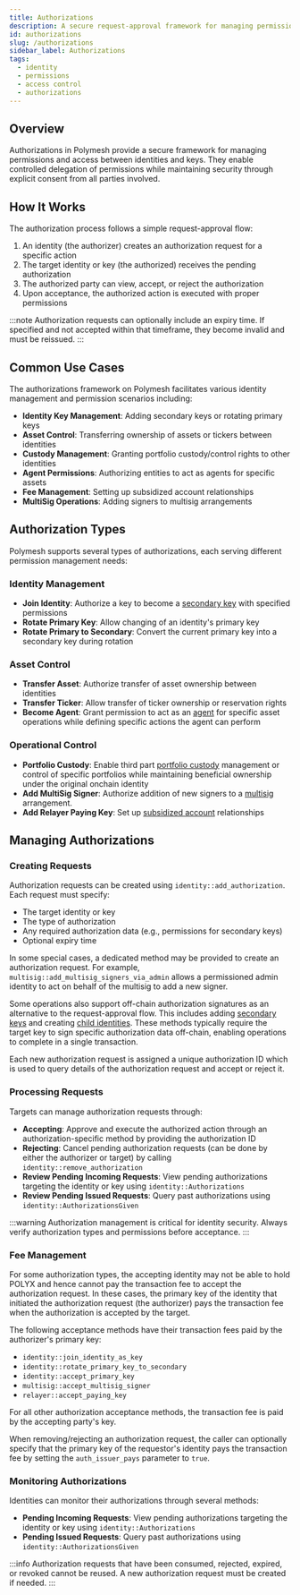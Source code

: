 ```yaml
---
title: Authorizations
description: A secure request-approval framework for managing permissions and delegations between identities and keys
id: authorizations
slug: /authorizations
sidebar_label: Authorizations
tags:
  - identity
  - permissions
  - access control
  - authorizations
---
```


## Overview

Authorizations in Polymesh provide a secure framework for managing permissions and access between identities and keys. They enable controlled delegation of permissions while maintaining security through explicit consent from all parties involved.

## How It Works

The authorization process follows a simple request-approval flow:

1. An identity (the authorizer) creates an authorization request for a specific action
2. The target identity or key (the authorized) receives the pending authorization
3. The authorized party can view, accept, or reject the authorization
4. Upon acceptance, the authorized action is executed with proper permissions

:::note
Authorization requests can optionally include an expiry time. If specified and not accepted within that timeframe, they become invalid and must be reissued.
:::

## Common Use Cases

The authorizations framework on Polymesh facilitates various identity management and permission scenarios including:

- **Identity Key Management**: Adding secondary keys or rotating primary keys
- **Asset Control**: Transferring ownership of assets or tickers between identities
- **Custody Management**: Granting portfolio custody/control rights to other identities
- **Agent Permissions**: Authorizing entities to act as agents for specific assets
- **Fee Management**: Setting up subsidized account relationships
- **MultiSig Operations**: Adding signers to multisig arrangements

## Authorization Types

Polymesh supports several types of authorizations, each serving different permission management needs:

### Identity Management

- **Join Identity**: Authorize a key to become a [secondary key](/identity/advanced/secondary-keys) with specified permissions
- **Rotate Primary Key**: Allow changing of an identity's primary key
- **Rotate Primary to Secondary**: Convert the current primary key into a secondary key during rotation

### Asset Control

- **Transfer Asset**: Authorize transfer of asset ownership between identities
- **Transfer Ticker**: Allow transfer of ticker ownership or reservation rights
- **Become Agent**: Grant permission to act as an [agent](/external-agents) for specific asset operations while defining specific actions the agent can perform

### Operational Control

- **Portfolio Custody**: Enable third part [portfolio custody](/portfolios/custody) management or control of specific portfolios while maintaining beneficial ownership under the original onchain identity
- **Add MultiSig Signer**: Authorize addition of new signers to a [multisig](/identity/advanced/multisig) arrangement.
- **Add Relayer Paying Key**: Set up [subsidized account](/accounts/subsidized) relationships

## Managing Authorizations

### Creating Requests

Authorization requests can be created using `identity::add_authorization`. Each request must specify:

- The target identity or key
- The type of authorization
- Any required authorization data (e.g., permissions for secondary keys)
- Optional expiry time

In some special cases, a dedicated method may be provided to create an authorization request. For example, `multisig::add_multisig_signers_via_admin` allows a permissioned admin identity to act on behalf of the multisig to add a new signer.

Some operations also support off-chain authorization signatures as an alternative to the request-approval flow. This includes adding [secondary keys](/identity/advanced/secondary-keys/#2-off-chain-authorization) and creating [child identities](/identity/advanced/child#child-identity-creation-from-unlinked-keys). These methods typically require the target key to sign specific authorization data off-chain, enabling operations to complete in a single transaction.

Each new authorization request is assigned a unique authorization ID which is used to query details of the authorization request and accept or reject it.

### Processing Requests

Targets can manage authorization requests through:

- **Accepting**: Approve and execute the authorized action through an authorization-specific method by providing the authorization ID
- **Rejecting**: Cancel pending authorization requests (can be done by either the authorizer or target) by calling `identity::remove_authorization`
- **Review Pending Incoming Requests**: View pending authorizations targeting the identity or key using `identity::Authorizations`
- **Review Pending Issued Requests**: Query past authorizations using `identity::AuthorizationsGiven`

:::warning
Authorization management is critical for identity security. Always verify authorization types and permissions before acceptance.
:::

### Fee Management

For some authorization types, the accepting identity may not be able to hold POLYX and hence cannot pay the transaction fee to accept the authorization request. In these cases, the primary key of the identity that initiated the authorization request (the authorizer) pays the transaction fee when the authorization is accepted by the target.

The following acceptance methods have their transaction fees paid by the authorizer's primary key:

- `identity::join_identity_as_key`
- `identity::rotate_primary_key_to_secondary`
- `identity::accept_primary_key`
- `multisig::accept_multisig_signer`
- `relayer::accept_paying_key`

For all other authorization acceptance methods, the transaction fee is paid by the accepting party's key.

When removing/rejecting an authorization request, the caller can optionally specify that the primary key of the requestor's identity pays the transaction fee by setting the `auth_issuer_pays` parameter to `true`.

### Monitoring Authorizations

Identities can monitor their authorizations through several methods:

- **Pending Incoming Requests**: View pending authorizations targeting the identity or key using `identity::Authorizations`
- **Pending Issued Requests**: Query past authorizations using `identity::AuthorizationsGiven`

:::info
Authorization requests that have been consumed, rejected, expired, or revoked cannot be reused. A new authorization request must be created if needed.
:::
